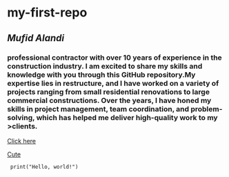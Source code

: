 # my-first-repo

## **_Mufid Alandi_**


### professional contractor with over 10 years of experience in the construction industry. I am excited to share my skills and knowledge with you through this GitHub repository.My expertise lies in restructure, and I have worked on a variety of projects ranging from small residential renovations to large commercial constructions. Over the years, I have honed my skills in project management, team coordination, and problem-solving, which has helped me deliver high-quality work to my >clients.

[Click here](https://www.youtube.com/watch?v=1t8kAbUg4t4) 


[Cute](https://www.pinterest.com/pin/839288080541306256/)


``` print("Hello, world!")```
